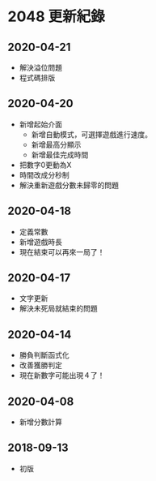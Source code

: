 # 2048 更新紀錄
## 2020-04-21
  - 解決溢位問題
  - 程式碼排版
## 2020-04-20
  - 新增起始介面
    - 新增自動模式，可選擇遊戲進行速度。
    - 新增最高分顯示
    - 新增最佳完成時間
  - 把數字0更動為X
  - 時間改成分秒制
  - 解決重新遊戲分數未歸零的問題
## 2020-04-18
  - 定義常數
  - 新增遊戲時長
  - 現在結束可以再來一局了！
## 2020-04-17
  - 文字更新
  - 解決未死局就結束的問題
## 2020-04-14
  - 勝負判斷函式化
  - 改善獲勝判定
  - 現在新數字可能出現４了！
## 2020-04-08
  - 新增分數計算
## 2018-09-13
  - 初版

